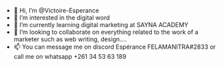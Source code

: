 - 👋 Hi, I’m @Victoire-Esperance
- 👀 I’m interested in the digital word 
- 🌱 I’m currently learning  digital marketing at SAYNA ACADEMY
- 💞️ I’m looking to collaborate on everything related to the work of a marketer such as web writing, design....
- 📫 You can message me on discord Espérance FELAMANITRA#2833 or call me on whatsapp +261 34 53 63 189

<!---
Victoire-Esperance/Victoire-Esperance is a ✨ special ✨ repository because its `README.md` (this file) appears on your GitHub profile.
You can click the Preview link to take a look at your changes.
--->
